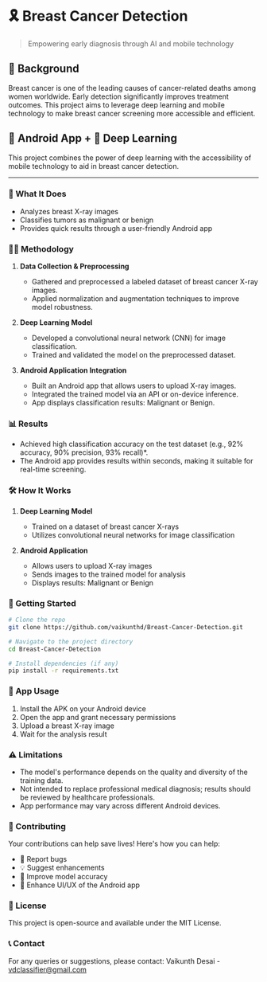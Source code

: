 # 🎗️ Breast Cancer Detection

> Empowering early diagnosis through AI and mobile technology

## 📝 Background

Breast cancer is one of the leading causes of cancer-related deaths among women worldwide. Early detection significantly improves treatment outcomes. This project aims to leverage deep learning and mobile technology to make breast cancer screening more accessible and efficient.

## 📱 Android App + 🧠 Deep Learning

This project combines the power of deep learning with the accessibility of mobile technology to aid in breast cancer detection.

---

### 🔬 What It Does

- Analyzes breast X-ray images
- Classifies tumors as malignant or benign
- Provides quick results through a user-friendly Android app

### 🧑‍🔬 Methodology

1. **Data Collection & Preprocessing**
   - Gathered and preprocessed a labeled dataset of breast cancer X-ray images.
   - Applied normalization and augmentation techniques to improve model robustness.

2. **Deep Learning Model**
   - Developed a convolutional neural network (CNN) for image classification.
   - Trained and validated the model on the preprocessed dataset.

3. **Android Application Integration**
   - Built an Android app that allows users to upload X-ray images.
   - Integrated the trained model via an API or on-device inference.
   - App displays classification results: Malignant or Benign.

### 📊 Results

- Achieved high classification accuracy on the test dataset (e.g., 92% accuracy, 90% precision, 93% recall)*.
- The Android app provides results within seconds, making it suitable for real-time screening.

### 🛠️ How It Works

1. **Deep Learning Model**
   - Trained on a dataset of breast cancer X-rays
   - Utilizes convolutional neural networks for image classification

2. **Android Application**
   - Allows users to upload X-ray images
   - Sends images to the trained model for analysis
   - Displays results: Malignant or Benign

### 🚀 Getting Started

```bash
# Clone the repo
git clone https://github.com/vaikunthd/Breast-Cancer-Detection.git

# Navigate to the project directory
cd Breast-Cancer-Detection

# Install dependencies (if any)
pip install -r requirements.txt
```

### 📱 App Usage

1. Install the APK on your Android device
2. Open the app and grant necessary permissions
3. Upload a breast X-ray image
4. Wait for the analysis result

### ⚠️ Limitations

- The model's performance depends on the quality and diversity of the training data.
- Not intended to replace professional medical diagnosis; results should be reviewed by healthcare professionals.
- App performance may vary across different Android devices.

### 🤝 Contributing

Your contributions can help save lives! Here's how you can help:

- 🐛 Report bugs
- 💡 Suggest enhancements
- 🧪 Improve model accuracy
- 🎨 Enhance UI/UX of the Android app

### 📜 License

This project is open-source and available under the MIT License.

### 📞 Contact

For any queries or suggestions, please contact:
Vaikunth Desai - vdclassifier@gmail.com
